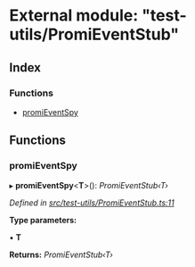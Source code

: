 # External module: "test-utils/PromiEventStub"

## Index

### Functions

* [promiEventSpy](_test_utils_promieventstub_.md#promieventspy)

## Functions

###  promiEventSpy

▸ **promiEventSpy**<**T**>(): *PromiEventStub‹T›*

*Defined in [src/test-utils/PromiEventStub.ts:11](https://github.com/celo-org/celo-monorepo/blob/master/packages/contractkit/src/test-utils/PromiEventStub.ts#L11)*

**Type parameters:**

▪ **T**

**Returns:** *PromiEventStub‹T›*
